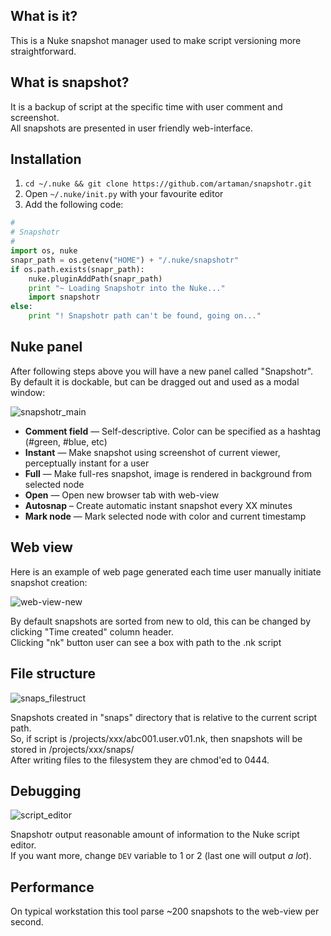 ## What is it?
This is a Nuke snapshot manager used to make script versioning more straightforward.

## What is snapshot?
It is a backup of script at the specific time with user comment and screenshot.  
All snapshots are presented in user friendly web-interface.

## Installation
1. `cd ~/.nuke && git clone https://github.com/artaman/snapshotr.git`  
2. Open `~/.nuke/init.py` with your favourite editor  
3. Add the following code:  

```python
#
# Snapshotr
#
import os, nuke
snapr_path = os.getenv("HOME") + "/.nuke/snapshotr"
if os.path.exists(snapr_path):
    nuke.pluginAddPath(snapr_path)
    print "~ Loading Snapshotr into the Nuke..."
    import snapshotr
else:
    print "! Snapshotr path can't be found, going on..."
```

## Nuke panel
After following steps above you will have a new panel called "Snapshotr".  
By default it is dockable, but can be dragged out and used as a modal window:

![snapshotr_main](https://cloud.githubusercontent.com/assets/300146/5570169/83b73a34-8fb8-11e4-8f45-42d25097a31b.png)
* __Comment field__ — Self-descriptive. Color can be specified as a hashtag (#green, #blue, etc)  
* __Instant__ — Make snapshot using screenshot of current viewer, perceptually instant for a user  
* __Full__ — Make full-res snapshot, image is rendered in background from selected node  
* __Open__ — Open new browser tab with web-view  
* __Autosnap__ – Create automatic instant snapshot every XX minutes  
* __Mark node__ — Mark selected node with color and current timestamp

## Web view
Here is an example of web page generated each time user manually initiate snapshot creation:

![web-view-new](https://cloud.githubusercontent.com/assets/300146/5579102/40f3f062-9070-11e4-8da9-5dc5aa995981.jpg)

By default snapshots are sorted from new to old, this can be changed by clicking "Time created" column header.  
Clicking "nk" button user can see a box with path to the .nk script

## File structure
![snaps_filestruct](https://cloud.githubusercontent.com/assets/300146/5579347/ce3d1aea-9073-11e4-90e8-3c916391991e.png)

Snapshots created in "snaps" directory that is relative to the current script path.  
So, if script is /projects/xxx/abc001.user.v01.nk, then snapshots will be stored in /projects/xxx/snaps/  
After writing files to the filesystem they are chmod'ed to 0444.

## Debugging
![script_editor](https://cloud.githubusercontent.com/assets/300146/5579110/65096d9c-9070-11e4-91ab-7eb2c63b778a.png)

Snapshotr output reasonable amount of information to the Nuke script editor.  
If you want more, change ```DEV``` variable to 1 or 2 (last one will output _a lot_).

## Performance

On typical workstation this tool parse ~200 snapshots to the web-view per second.
